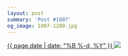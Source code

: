 ```yaml
---
layout: post
summary: 'Post #1007'
og_image: 1007-1280.jpg
---
```


<p>
 <time>
  <a href="/1007">
   {{ page.date | date: "%B %-d, %Y" }}
  </a>
 </time>
 <a href="/1007">
  <img data-taken="10/13/2019" sizes="(min-width: 700px) 50vw, calc(100vw - 2rem)" src="{{ site.assets_url }}/1007-640.jpg" srcset="{{ site.assets_url }}/1007-320.jpg 320w, {{ site.assets_url }}/1007-640.jpg 640w, {{ site.assets_url }}/1007-960.jpg 960w, {{ site.assets_url }}/1007-1280.jpg 1280w"/>
 </a>
</p>
